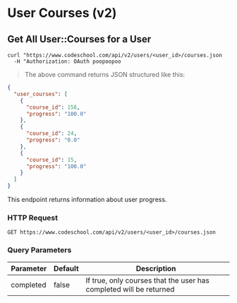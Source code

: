 # User Courses (v2)

## Get All User::Courses for a User

```shell
curl "https://www.codeschool.com/api/v2/users/<user_id>/courses.json
  -H "Authorization: OAuth poopoopoo
```

> The above command returns JSON structured like this:

```json
{
  "user_courses": [
    {
      "course_id": 158,
      "progress": "100.0"
    },
    {
      "course_id": 24,
      "progress": "0.0"
    },
    {
      "course_id": 15,
      "progress": "100.0"
    }
  ]
}
```

This endpoint returns information about user progress.

### HTTP Request

`GET https://www.codeschool.com/api/v2/users/<user_id>/courses.json`

### Query Parameters

| Parameter | Default | Description                                                        |
|-----------|---------|--------------------------------------------------------------------|
| completed | false   | If true, only courses that the user has completed will be returned |
